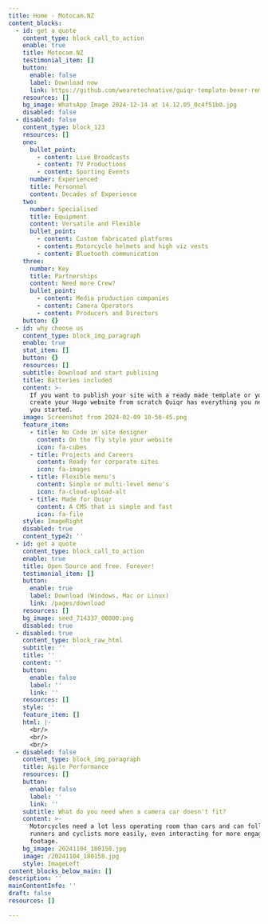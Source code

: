 ```yaml
---
title: Home - Motocam.NZ
content_blocks:
  - id: get a quote
    content_type: block_call_to_action
    enable: true
    title: Motocam.NZ
    testimonial_item: []
    button:
      enable: false
      label: Download now
      link: https://github.com/wearetechnative/quiqr-template-bexer-remix
    resources: []
    bg_image: WhatsApp Image 2024-12-14 at 14.12.05_0c4f51b0.jpg
    disabled: false
  - disabled: false
    content_type: block_123
    resources: []
    one:
      bullet_point:
        - content: Live Broadcasts
        - content: TV Productions
        - content: Sporting Events
      number: Experienced
      title: Personnel
      content: Decades of Experience
    two:
      number: Specialised
      title: Equipment
      content: Versatile and Flexible
      bullet_point:
        - content: Custom fabricated platforms
        - content: Motorcycle helmets and high viz vests
        - content: Bluetooth communication
    three:
      number: Key
      title: Partnerships
      content: Need more Crew?
      bullet_point:
        - content: Media production companies
        - content: Camera Operators
        - content: Producers and Directors
    button: {}
  - id: why choose us
    content_type: block_img_paragraph
    enable: true
    stat_item: []
    button: {}
    resources: []
    subtitle: Download and start publising
    title: Batteries included
    content: >-
      If you want to publish your site with a ready made template or you want to
      create your Hugo website from scratch Quiqr has everything you need to get
      you started.
    image: Screenshot from 2024-02-09 18-56-45.png
    feature_item:
      - title: No Code in site designer
        content: On the fly style your website
        icon: fa-cubes
      - title: Projects and Careers
        content: Ready for corporate sites
        icon: fa-images
      - title: Flexible menu's
        content: Simple or multi-level menu's
        icon: fa-cloud-upload-alt
      - title: Made for Quiqr
        content: A CMS that is simple and fast
        icon: fa-file
    style: ImageRight
    disabled: true
    content_type2: ''
  - id: get a quote
    content_type: block_call_to_action
    enable: true
    title: Open Source and free. Forever!
    testimonial_item: []
    button:
      enable: true
      label: Download (Windows, Mac or Linux)
      link: /pages/download
    resources: []
    bg_image: seed_714337_00000.png
    disabled: true
  - disabled: true
    content_type: block_raw_html
    subtitle: ''
    title: ''
    content: ''
    button:
      enable: false
      label: ''
      link: ''
    resources: []
    style: ''
    feature_item: []
    html: |-
      <br/>
      <br/>
      <br/>
  - disabled: false
    content_type: block_img_paragraph
    title: Agile Performance
    resources: []
    button:
      enable: false
      label: ''
      link: ''
    subtitle: What do you need when a camera car doesn't fit?
    content: >-
      Motorcycles need a lot less operating room than cars and can follow
      runners and cyclists more easily, even interacting for more engaging
      footage.
    bg_image: 20241104_180158.jpg
    image: /20241104_180158.jpg
    style: ImageLeft
content_blocks_below_main: []
description: ''
mainContentInfo: ''
draft: false
resources: []

---
```



